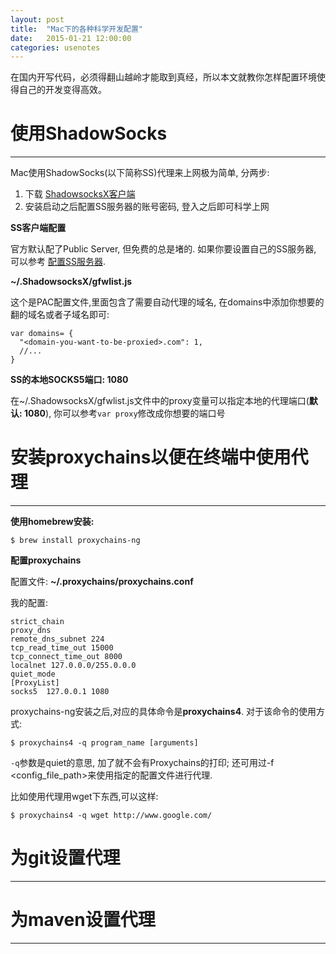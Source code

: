 ```yaml
---
layout: post
title:  "Mac下的各种科学开发配置"
date:   2015-01-21 12:00:00
categories: usenotes
---
```


在国内开写代码，必须得翻山越岭才能取到真经，所以本文就教你怎样配置环境使得自己的开发变得高效。

# 使用ShadowSocks
---

Mac使用ShadowSocks(以下简称SS)代理来上网极为简单, 分两步:

1. 下载 [ShadowsocksX客户端](https://sourceforge.net/projects/shadowsocksgui/)
2. 安装启动之后配置SS服务器的账号密码, 登入之后即可科学上网

**SS客户端配置**

官方默认配了Public Server, 但免费的总是堵的. 如果你要设置自己的SS服务器, 可以参考 [配置SS服务器]().

 **~/.ShadowsocksX/gfwlist.js**

这个是PAC配置文件,里面包含了需要自动代理的域名, 在domains中添加你想要的翻的域名或者子域名即可:

```
var domains= {
  "<domain-you-want-to-be-proxied>.com": 1,
  //...
}
```

**SS的本地SOCKS5端口: 1080**

在~/.ShadowsocksX/gfwlist.js文件中的proxy变量可以指定本地的代理端口(**默认: 1080**), 你可以参考`var proxy`修改成你想要的端口号

# 安装proxychains以便在终端中使用代理
---

**使用homebrew安装:**

```
$ brew install proxychains-ng
```

**配置proxychains**

配置文件: **~/.proxychains/proxychains.conf**

我的配置:

```
strict_chain
proxy_dns
remote_dns_subnet 224
tcp_read_time_out 15000
tcp_connect_time_out 8000
localnet 127.0.0.0/255.0.0.0
quiet_mode
[ProxyList]
socks5  127.0.0.1 1080
```

proxychains-ng安装之后,对应的具体命令是**proxychains4**. 对于该命令的使用方式:

```
$ proxychains4 -q program_name [arguments]
```

`-q`参数是quiet的意思, 加了就不会有Proxychains的打印; 还可用过-f <config_file_path>来使用指定的配置文件进行代理.

比如使用代理用wget下东西,可以这样:

```
$ proxychains4 -q wget http://www.google.com/
```

# 为git设置代理
---

# 为maven设置代理
---


